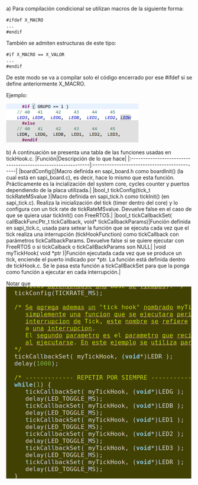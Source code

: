 a)
Para compilación condicional se utilizan macros de la siguiente forma:
```
#ifdef X_MACRO
...
#endif
```
También se admiten estructuras de este tipo:

```
#if X_MACRO == X_VALOR
...
#endif
```

De este modo se va a compilar solo el código encerrado por ese #ifdef si se define anteriormente X_MACRO.


Ejemplo:

![This is an image](./pre.png)

b) A continuación se presenta una tabla de las funciones usadas en tickHook.c.
|Función|Descripción de lo que hace|
|:------------------------------------------------------------|:---------------------------------------------|
|boardConfig()|Macro definida en sapi_board.h como boardInit() (la cual está en sapi_board.c), es decir, hace lo mismo que esta función. Prácticamente es la incialización del system core, cycles counter y puertos dependiendo de la placa utilizada.|
|bool_t tickConfig(tick_t tickRateMSvalue )|Macro definida en sapi_tick.h como tickInit() (en sapi_tick.c). Realiza la inicialización del tick (timer dentro del core) y lo configura con un tick rate de tickRateMSvalue. Devuelve false en el caso de que se quiera usar tickInit() con FreeRTOS.|
|bool_t tickCallbackSet( callBackFuncPtr_t tickCallback, void* tickCallbackParams)|Función definida en sapi_tick.c, usada para setear la función que se ejecuta cada vez que el tick realiza una interrupción (tickHookFunction) como tickCallback con parámetros tickCallbackParams. Devuelve false si se quiere ejecutar con FreeRTOS o si tickCalback o tickCallBackParams son NULL|
|void myTickHook( void *ptr )|Función ejecutada cada vez que se produce un tick, enciende el puerto indicado por *ptr. La función está definida dentro de tickHook.c. Se le pasa esta función a tickCallBackSet para que la ponga como función a ejecutar en cada interrupción.|

Notar que 
![This is an image](./Ej3main.png)
